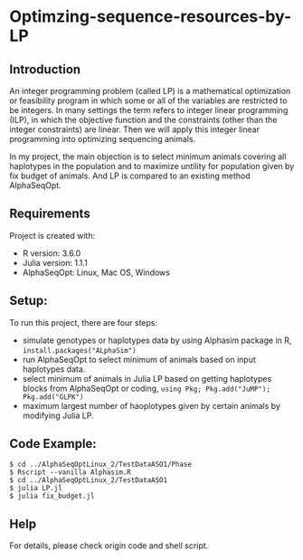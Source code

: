 # Optimzing-sequence-resources-by-LP

## Introduction
An integer programming problem (called LP) is a mathematical optimization or feasibility program in which some or all of the variables are restricted to be integers. In many settings the term refers to integer linear programming (ILP), in which the objective function and the constraints (other than the integer constraints) are linear. Then we will apply this integer linear programming into optimizing sequencing animals.

In my project, the main objection is to select minimum animals covering all haplotypes in the population and to maximize untility for population given by fix budget of animals. And LP is compared to an existing method AlphaSeqOpt.

## Requirements
Project is created with:
* R version: 3.6.0
* Julia version: 1.1.1
* AlphaSeqOpt: Linux, Mac OS, Windows

## Setup:
To run this project, there are four steps:
* simulate genotypes or haplotypes data by using Alphasim package in R, `install.packages("ALphaSim")`
* run AlphaSeqOpt to select minimum of animals based on input haplotypes data.
* select minimum of animals in Julia LP based on getting haplotypes blocks from AlphaSeqOpt or coding, `using Pkg; Pkg.add("JuMP"); Pkg.add("GLPK") `
* maximum largest number of haoplotypes given by certain animals by modifying Julia LP. 

## Code Example:
```
$ cd ../AlphaSeqOptLinux_2/TestDataASO1/Phase
$ Rscript --vanilla Alphasim.R
$ cd ../AlphaSeqOptLinux_2/TestDataASO1
$ julia LP.jl 
$ julia fix_budget.jl
```

## Help
For details, please check origin code and shell script.
